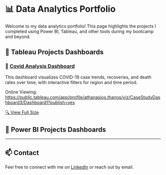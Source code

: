 # 📊 Data Analytics Portfolio

Welcome to my data analytics portfolio! This page highlights the projects I completed using Power BI, Tableau, and other tools during my bootcamp and beyond.

## 🚀 Tableau Projects Dashboards

### 🔹 [Covid Analysis Dashboard](https://github.com/thanasisth01/data-portfolio/blob/main/dashboards/tableau/covid_case_study.twbx)
This dashboard visualizes COVID-19 case trends, recoveries, and death rates over time, with interactive filters for region and time period.  

Online Viewing: https://public.tableau.com/app/profile/athanasios.thanos/viz/CaseStudyDashboard3/Dashboard1?publish=yes

[🔍 View Full Size](images/tableau/covid_case_analysis.png)






## 🚀 Power BI Projects Dashboards

---

## 📫 Contact
Feel free to connect with me on [LinkedIn](https://www.linkedin.com/in/thanasis-thanos-b041091b9/) or reach out by email.

